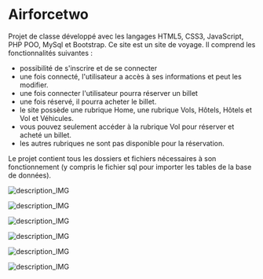 # Airforcetwo

Projet de classe développé avec les langages HTML5, CSS3, JavaScript, PHP POO, MySql et Bootstrap. Ce site est un site de voyage. Il comprend les fonctionnalités suivantes :
- possibilité de s'inscrire et de se connecter
- une fois connecté, l'utilisateur a accès à ses informations et peut les modifier.
- une fois connecter l'utilisateur pourra réserver un billet
- une fois réservé, il pourra acheter le billet.
- le site possède une rubrique Home, une rubrique Vols, Hôtels, Hôtels et Vol et Véhicules.
- vous pouvez seulement accéder à la rubrique Vol pour réserver et acheté un billet.
- les autres rubriques ne sont pas disponible pour la réservation.

Le projet contient tous les dossiers et fichiers nécessaires à son fonctionnement (y compris le fichier sql pour importer les tables de la base de données). 


![description_IMG](https://image.noelshack.com/fichiers/2019/34/4/1566481629-cap1.jpg) 

![description_IMG](https://image.noelshack.com/fichiers/2019/34/4/1566482041-cap2.jpg) 

![description_IMG](https://image.noelshack.com/fichiers/2019/34/4/1566482041-cap3.jpg) 

![description_IMG](https://image.noelshack.com/fichiers/2019/34/4/1566482041-cap4.jpg) 

![description_IMG](https://image.noelshack.com/fichiers/2019/34/4/1566482041-cap5.jpg) 

![description_IMG](https://image.noelshack.com/fichiers/2019/34/4/1566482041-cap7.jpg) 

